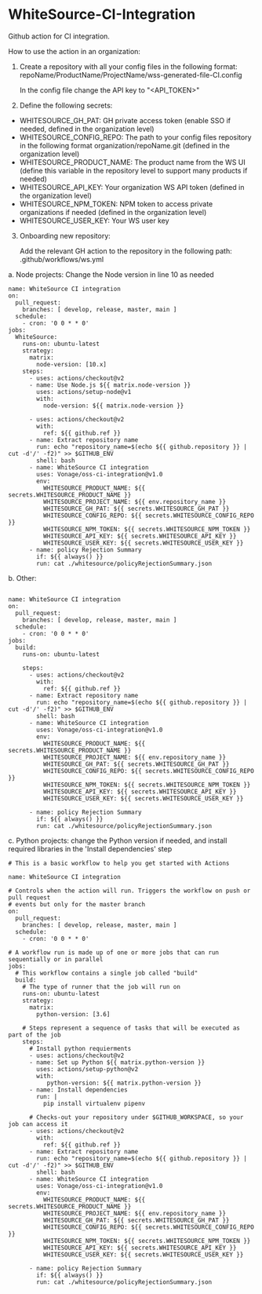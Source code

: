 # WhiteSource-CI-Integration

Github action for CI integration.

How to use the action in an organization:
1. Create a repository with all your config files in the following format:
      repoName/ProductName/ProjectName/wss-generated-file-CI.config
      
      In the config file change the API key to "<API_TOKEN>" 
      
2. Define the following secrets:

* WHITESOURCE_GH_PAT:       GH private access token (enable SSO if needed, defined in the organization level)
* WHITESOURCE_CONFIG_REPO:  The path to your config files repository in the following format organization/repoName.git (defined in the organization level)
* WHITESOURCE_PRODUCT_NAME: The product name from the WS UI (define this variable in the repository level to support many products if needed)
* WHITESOURCE_API_KEY:      Your organization WS API token (defined in the organization level)
* WHITESOURCE_NPM_TOKEN:    NPM token to access private organizations if needed (defined in the organization level)
* WHITESOURCE_USER_KEY:     Your WS user key

3. Onboarding new repository:

   Add the relevant GH action to the repository in the following path: .github/workflows/ws.yml

a. Node projects: Change the Node version in line 10 as needed
```
name: WhiteSource CI integration
on:
  pull_request:
    branches: [ develop, release, master, main ]
  schedule:
    - cron: '0 0 * * 0'
jobs:
  WhiteSource:
    runs-on: ubuntu-latest
    strategy:
      matrix:
        node-version: [10.x]
    steps:
      - uses: actions/checkout@v2
      - name: Use Node.js ${{ matrix.node-version }}
        uses: actions/setup-node@v1
        with:
          node-version: ${{ matrix.node-version }}

      - uses: actions/checkout@v2
        with:
          ref: ${{ github.ref }}
      - name: Extract repository name
        run: echo "repository_name=$(echo ${{ github.repository }} | cut -d'/' -f2)" >> $GITHUB_ENV
        shell: bash
      - name: WhiteSource CI integration
        uses: Vonage/oss-ci-integration@v1.0
        env:
          WHITESOURCE_PRODUCT_NAME: ${{ secrets.WHITESOURCE_PRODUCT_NAME }}
          WHITESOURCE_PROJECT_NAME: ${{ env.repository_name }}
          WHITESOURCE_GH_PAT: ${{ secrets.WHITESOURCE_GH_PAT }}
          WHITESOURCE_CONFIG_REPO: ${{ secrets.WHITESOURCE_CONFIG_REPO }}
          WHITESOURCE_NPM_TOKEN: ${{ secrets.WHITESOURCE_NPM_TOKEN }}
          WHITESOURCE_API_KEY: ${{ secrets.WHITESOURCE_API_KEY }}
          WHITESOURCE_USER_KEY: ${{ secrets.WHITESOURCE_USER_KEY }}
      - name: policy Rejection Summary
        if: ${{ always() }}
        run: cat ./whitesource/policyRejectionSummary.json
```
b. Other:
```

name: WhiteSource CI integration
on:
  pull_request:
    branches: [ develop, release, master, main ]
  schedule:
    - cron: '0 0 * * 0'
jobs:
  build:
    runs-on: ubuntu-latest

    steps:
      - uses: actions/checkout@v2
        with:
          ref: ${{ github.ref }}
      - name: Extract repository name
        run: echo "repository_name=$(echo ${{ github.repository }} | cut -d'/' -f2)" >> $GITHUB_ENV
        shell: bash  
      - name: WhiteSource CI integration
        uses: Vonage/oss-ci-integration@v1.0
        env:
          WHITESOURCE_PRODUCT_NAME: ${{ secrets.WHITESOURCE_PRODUCT_NAME }}
          WHITESOURCE_PROJECT_NAME: ${{ env.repository_name }}
          WHITESOURCE_GH_PAT: ${{ secrets.WHITESOURCE_GH_PAT }}
          WHITESOURCE_CONFIG_REPO: ${{ secrets.WHITESOURCE_CONFIG_REPO }}
          WHITESOURCE_NPM_TOKEN: ${{ secrets.WHITESOURCE_NPM_TOKEN }}
          WHITESOURCE_API_KEY: ${{ secrets.WHITESOURCE_API_KEY }}
          WHITESOURCE_USER_KEY: ${{ secrets.WHITESOURCE_USER_KEY }}
        
      - name: policy Rejection Summary
        if: ${{ always() }}
        run: cat ./whitesource/policyRejectionSummary.json
```
c. Python projects: change the Python version if needed, and install required  libraries in the 'Install dependencies' step
```
# This is a basic workflow to help you get started with Actions

name: WhiteSource CI integration

# Controls when the action will run. Triggers the workflow on push or pull request
# events but only for the master branch
on:
  pull_request:
    branches: [ develop, release, master, main ]
  schedule:
    - cron: '0 0 * * 0'

# A workflow run is made up of one or more jobs that can run sequentially or in parallel
jobs:
  # This workflow contains a single job called "build"
  build:
    # The type of runner that the job will run on
    runs-on: ubuntu-latest
    strategy:
      matrix:
        python-version: [3.6]

    # Steps represent a sequence of tasks that will be executed as part of the job
    steps:
      # Install python requierments 
      - uses: actions/checkout@v2
      - name: Set up Python ${{ matrix.python-version }}
        uses: actions/setup-python@v2
        with:
           python-version: ${{ matrix.python-version }}
      - name: Install dependencies
        run: |
          pip install virtualenv pipenv
          
      # Checks-out your repository under $GITHUB_WORKSPACE, so your job can access it
      - uses: actions/checkout@v2
        with:
          ref: ${{ github.ref }}
      - name: Extract repository name
        run: echo "repository_name=$(echo ${{ github.repository }} | cut -d'/' -f2)" >> $GITHUB_ENV
        shell: bash  
      - name: WhiteSource CI integration
        uses: Vonage/oss-ci-integration@v1.0
        env:
          WHITESOURCE_PRODUCT_NAME: ${{ secrets.WHITESOURCE_PRODUCT_NAME }}
          WHITESOURCE_PROJECT_NAME: ${{ env.repository_name }}
          WHITESOURCE_GH_PAT: ${{ secrets.WHITESOURCE_GH_PAT }}
          WHITESOURCE_CONFIG_REPO: ${{ secrets.WHITESOURCE_CONFIG_REPO }}
          WHITESOURCE_NPM_TOKEN: ${{ secrets.WHITESOURCE_NPM_TOKEN }}
          WHITESOURCE_API_KEY: ${{ secrets.WHITESOURCE_API_KEY }}
          WHITESOURCE_USER_KEY: ${{ secrets.WHITESOURCE_USER_KEY }}
        
      - name: policy Rejection Summary
        if: ${{ always() }}
        run: cat ./whitesource/policyRejectionSummary.json
        
```




